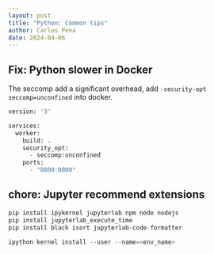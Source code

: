 ```yaml
---
layout: post
title: "Python: Common tips"
author: Carlos Pena
date: 2024-04-06
---
```


## Fix: Python slower in Docker

The seccomp add a significant overhead, add `-security-opt seccomp=unconfined` into docker.

```py
version: '3'

services:
  worker:
    build: .
    security_opt:
      - seccomp:unconfined
    ports:
      - "8000:8000"

```

## chore: Jupyter recommend extensions


```py
pip install ipykernel jupyterlab npm node nodejs
pip install jupyterlab_execute_time
pip install black isort jupyterlab-code-formatter

ipython kernel install --user --name=<env_name>
```
